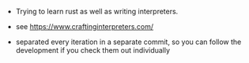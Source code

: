 * Trying to learn rust as well as writing interpreters.
* see https://www.craftinginterpreters.com/

* separated every iteration in a separate commit, so you can follow the development if you check them out individually
